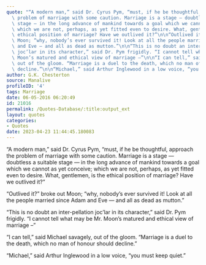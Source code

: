 ```yaml
---
quote: "“A modern man,” said Dr. Cyrus Pym, “must, if he be thoughtful, approach the\
  \ problem of marriage with some caution. Marriage is a stage — doubtless a suitable\
  \ stage — in the long advance of mankind towards a goal which we cannot as yet conceive;\
  \ which we are not, perhaps, as yet fitted even to desire. What, gentlemen, is the\
  \ ethical position of marriage? Have we outlived it?”\n\n“Outlived it?” broke out\
  \ Moon; “why, nobody’s ever survived it! Look at all the people married since Adam\
  \ and Eve — and all as dead as mutton.”\n\n“This is no doubt an inter-pellation\
  \ joc’lar in its character,” said Dr. Pym frigidly. “I cannot tell what may be Mr.\
  \ Moon’s matured and ethical view of marriage –”\n\n“I can tell,” said Michael savagely,\
  \ out of the gloom. “Marriage is a duel to the death, which no man of honour should\
  \ decline.”\n\n“Michael,” said Arthur Inglewood in a low voice, “you must keep quiet.”"
author: G.K. Chesterton
source: Manalive
profileID: '4'
tags: Marriage
date: 06-05-2016 06:20:49
id: 21016
permalink: /Quotes-Database/:title:output_ext
layout: quotes
categories:
- Quotes
date: 2023-04-23 11:44:45.180083
---
```


“A modern man,” said Dr. Cyrus Pym, “must, if he be thoughtful, approach the  problem of marriage with some caution. Marriage is a stage — doubtless a suitable stage — in the long advance of mankind towards a goal which we cannot as yet conceive; which we are not, perhaps, as yet fitted even to desire. What, gentlemen, is the ethical position of marriage? Have we outlived it?”

“Outlived it?” broke out Moon; “why, nobody’s ever survived it! Look at all the people married since Adam and Eve — and all as dead as mutton.”

“This is no doubt an inter-pellation joc’lar in its character,” said Dr. Pym frigidly. “I cannot tell what may be Mr. Moon’s matured and ethical view of marriage –”

“I can tell,” said Michael savagely,  out of the gloom. “Marriage is a duel to the death, which no man of honour should decline.”

“Michael,” said Arthur Inglewood in a low voice, “you must keep quiet.”
